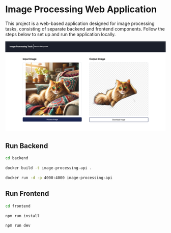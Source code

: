 # Image Processing Web Application

This project is a web-based application designed for image processing tasks, consisting of separate backend and frontend components. Follow the steps below to set up and run the application locally.

![Alt text](/app_design/img_1.png?raw=true "Title")

## Run Backend

```bash
cd backend
```

```bash
docker build -t image-processing-api .
```

```bash
docker run -d -p 4000:4000 image-processing-api
```

## Run Frontend

```bash
cd frontend
```

```bash
npm run install
```

```bash
npm run dev
```
